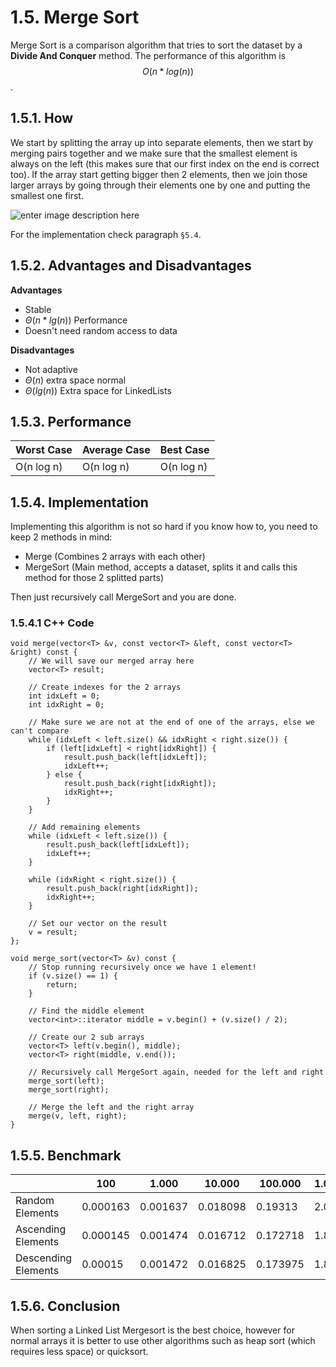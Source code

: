 # 1.5. Merge Sort
Merge Sort is a comparison algorithm that tries to sort the dataset by a **Divide And Conquer** method. The performance of this algorithm is $$O(n*log(n))$$.

## 1.5.1. How

We start by splitting the array up into separate elements, then we start by merging pairs together and we make sure that the smallest element is always on the left (this makes sure that our first index on the end is correct too). If the array start getting bigger then 2 elements, then we join those larger arrays by going through their elements one by one and putting the smallest one first.

![enter image description here](https://lh5.googleusercontent.com/-lIq0bLrtHrU/VQWdT-Ncq3I/AAAAAAAAKjU/P4TQ0-766wY/s0/300px-Merge_sort_algorithm_diagram.png "300px-Merge_sort_algorithm_diagram.png")

For the implementation check paragraph `§5.4`.

## 1.5.2. Advantages and Disadvantages

**Advantages**
- Stable
- $\Theta(n*lg(n))$ Performance
- Doesn't need random access to data

**Disadvantages**
- Not adaptive
- $\Theta(n)$ extra space normal
- $\Theta(lg(n))$ Extra space for LinkedLists

## 1.5.3. Performance
|Worst Case|Average Case|Best Case|
|-|-|-|
|O(n log n)|O(n log n)|O(n log n)|

## 1.5.4. Implementation
Implementing this algorithm is not so hard if you know how to, you need to keep 2 methods in mind:
- Merge (Combines 2 arrays with each other)
- MergeSort (Main method, accepts a dataset, splits it and calls this method for those 2 splitted parts)

Then just recursively call MergeSort and you are done.

### 1.5.4.1 C++ Code

	void merge(vector<T> &v, const vector<T> &left, const vector<T> &right) const {
		// We will save our merged array here
        vector<T> result;

        // Create indexes for the 2 arrays
        int idxLeft = 0;
        int idxRight = 0;

        // Make sure we are not at the end of one of the arrays, else we can't compare
        while (idxLeft < left.size() && idxRight < right.size()) {
            if (left[idxLeft] < right[idxRight]) {
                result.push_back(left[idxLeft]);
                idxLeft++;
            } else {
                result.push_back(right[idxRight]);
                idxRight++;
            }
        }

        // Add remaining elements
        while (idxLeft < left.size()) {
            result.push_back(left[idxLeft]);
            idxLeft++;
        }

        while (idxRight < right.size()) {
            result.push_back(right[idxRight]);
            idxRight++;
        }

        // Set our vector on the result
        v = result;
    };

    void merge_sort(vector<T> &v) const {
        // Stop running recursively once we have 1 element!
        if (v.size() == 1) {
            return;
        }

        // Find the middle element
        vector<int>::iterator middle = v.begin() + (v.size() / 2);

        // Create our 2 sub arrays
        vector<T> left(v.begin(), middle);
        vector<T> right(middle, v.end());

        // Recursively call MergeSort again, needed for the left and right
        merge_sort(left);
        merge_sort(right);

        // Merge the left and the right array
        merge(v, left, right);
    }

## 1.5.5. Benchmark
|&nbsp;| 100 | 1.000 | 10.000 | 100.000 | 1.000.000
|-|-|-|-|-|-|
|Random Elements|0.000163|0.001637|0.018098|0.19313|2.01314
|Ascending Elements|0.000145|0.001474|0.016712|0.172718|1.85952
|Descending Elements|0.00015|0.001472|0.016825|0.173975|1.84874

## 1.5.6. Conclusion
When sorting a Linked List Mergesort is the best choice, however for normal arrays it is better to use other algorithms such as heap sort (which requires less space) or quicksort.
